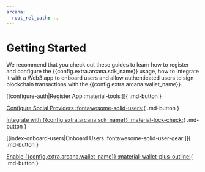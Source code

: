 ```yaml
---
arcana:
  root_rel_path: ..
---
```


# Getting Started

We recommend that you check out these guides to learn how to register and configure the {{config.extra.arcana.sdk_name}} usage, how to integrate it with a Web3 app to onboard users and allow authenticated users to sign blockchain transactions with the {{config.extra.arcana.wallet_name}}.

[[configure-auth|Register App :material-tools:]]{ .md-button }

[Configure Social Providers :fontawesome-solid-users:](./config_social/index.md){ .md-button }

[Integrate with {{config.extra.arcana.sdk_name}} :material-lock-check:](./integrate_auth/index.md){ .md-button }

[[index-onboard-users|Onboard Users :fontawesome-solid-user-gear:]]{ .md-button }

[Enable {{config.extra.arcana.wallet_name}} :material-wallet-plus-outline:](./arcana_wallet/index.md){ .md-button }